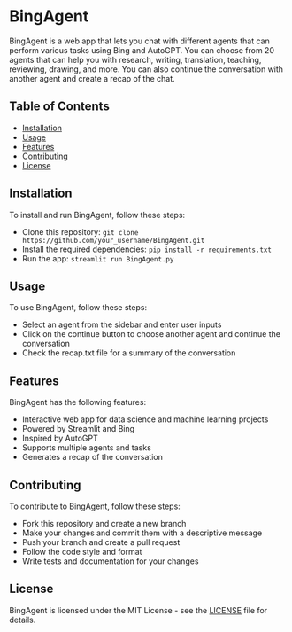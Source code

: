 # BingAgent

BingAgent is a web app that lets you chat with different agents that can perform various tasks using Bing and AutoGPT. You can choose from 20 agents that can help you with research, writing, translation, teaching, reviewing, drawing, and more. You can also continue the conversation with another agent and create a recap of the chat.

## Table of Contents

- [Installation](#installation)
- [Usage](#usage)
- [Features](#features)
- [Contributing](#contributing)
- [License](#license)

## Installation

To install and run BingAgent, follow these steps:

- Clone this repository: `git clone https://github.com/your_username/BingAgent.git`
- Install the required dependencies: `pip install -r requirements.txt`
- Run the app: `streamlit run BingAgent.py`

## Usage

To use BingAgent, follow these steps:

- Select an agent from the sidebar and enter user inputs
- Click on the continue button to choose another agent and continue the conversation
- Check the recap.txt file for a summary of the conversation

## Features

BingAgent has the following features:

- Interactive web app for data science and machine learning projects
- Powered by Streamlit and Bing
- Inspired by AutoGPT
- Supports multiple agents and tasks
- Generates a recap of the conversation

## Contributing

To contribute to BingAgent, follow these steps:

- Fork this repository and create a new branch
- Make your changes and commit them with a descriptive message
- Push your branch and create a pull request
- Follow the code style and format
- Write tests and documentation for your changes

## License

BingAgent is licensed under the MIT License - see the [LICENSE](LICENSE) file for details.
